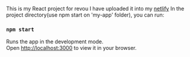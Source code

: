 This is my React project for revou
I have uploaded it into my [netlify](https://michwrevou2.netlify.app/)
In the project directory(use npm start on 'my-app' folder), you can run:

### `npm start`

Runs the app in the development mode.\
Open [http://localhost:3000](http://localhost:3000) to view it in your browser.